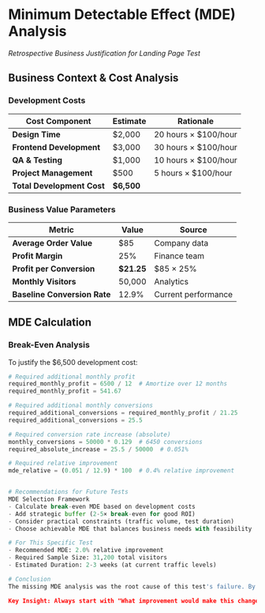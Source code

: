 # Minimum Detectable Effect (MDE) Analysis
*Retrospective Business Justification for Landing Page Test*

## Business Context & Cost Analysis

### Development Costs
| Cost Component | Estimate | Rationale |
|----------------|----------|-----------|
| **Design Time** | $2,000 | 20 hours × $100/hour |
| **Frontend Development** | $3,000 | 30 hours × $100/hour |
| **QA & Testing** | $1,000 | 10 hours × $100/hour |
| **Project Management** | $500 | 5 hours × $100/hour |
| **Total Development Cost** | **$6,500** | |

### Business Value Parameters
| Metric | Value | Source |
|--------|-------|--------|
| **Average Order Value** | $85 | Company data |
| **Profit Margin** | 25% | Finance team |
| **Profit per Conversion** | **$21.25** | $85 × 25% |
| **Monthly Visitors** | 50,000 | Analytics |
| **Baseline Conversion Rate** | 12.9% | Current performance |

## MDE Calculation

### Break-Even Analysis
To justify the $6,500 development cost:

```python
# Required additional monthly profit
required_monthly_profit = 6500 / 12  # Amortize over 12 months
required_monthly_profit = 541.67

# Required additional monthly conversions
required_additional_conversions = required_monthly_profit / 21.25
required_additional_conversions = 25.5

# Required conversion rate increase (absolute)
monthly_conversions = 50000 * 0.129  # 6450 conversions
required_absolute_increase = 25.5 / 50000  # 0.051%

# Required relative improvement
mde_relative = (0.051 / 12.9) * 100  # 0.4% relative improvement


# Recommendations for Future Tests
MDE Selection Framework
- Calculate break-even MDE based on development costs
- Add strategic buffer (2-5× break-even for good ROI)
- Consider practical constraints (traffic volume, test duration)
- Choose achievable MDE that balances business needs with feasibility

# For This Specific Test
- Recommended MDE: 2.0% relative improvement
- Required Sample Size: 31,200 total visitors
- Estimated Duration: 2-3 weeks (at current traffic levels)

# Conclusion
The missing MDE analysis was the root cause of this test's failure. By not defining what business impact we needed to detect, we designed a test that was mathematically incapable of answering the business question.

Key Insight: Always start with "What improvement would make this change worthwhile?" before asking "Is this result statistically significant?"



